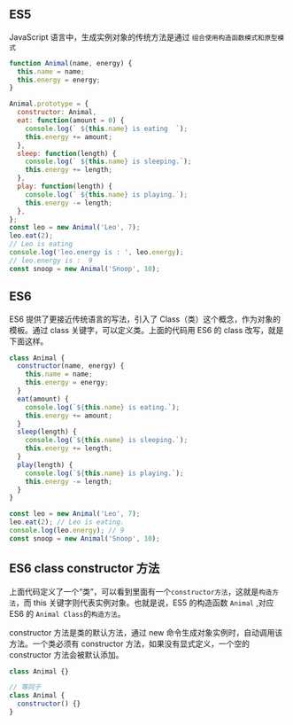 ## ES5

JavaScript 语言中，生成实例对象的传统方法是通过 `组合使用构造函数模式和原型模式`

```javascript
function Animal(name, energy) {
  this.name = name;
  this.energy = energy;
}

Animal.prototype = {
  constructor: Animal,
  eat: function(amount = 0) {
    console.log(` ${this.name} is eating  `);
    this.energy += amount;
  },
  sleep: function(length) {
    console.log(` ${this.name} is sleeping.`);
    this.energy += length;
  },
  play: function(length) {
    console.log(` ${this.name} is playing.`);
    this.energy -= length;
  },
};
const leo = new Animal('Leo', 7);
leo.eat(2);
// Leo is eating
console.log('leo.energy is : ', leo.energy);
// leo.energy is :  9
const snoop = new Animal('Snoop', 10);
```

## ES6

ES6 提供了更接近传统语言的写法，引入了 Class（类）这个概念，作为对象的模板。通过 class 关键字，可以定义类。上面的代码用 ES6 的 class 改写，就是下面这样。

```javascript
class Animal {
  constructor(name, energy) {
    this.name = name;
    this.energy = energy;
  }
  eat(amount) {
    console.log(`${this.name} is eating.`);
    this.energy += amount;
  }
  sleep(length) {
    console.log(`${this.name} is sleeping.`);
    this.energy += length;
  }
  play(length) {
    console.log(`${this.name} is playing.`);
    this.energy -= length;
  }
}

const leo = new Animal('Leo', 7);
leo.eat(2); // Leo is eating.
console.log(leo.energy); // 9
const snoop = new Animal('Snoop', 10);
```

## ES6 class constructor 方法

上面代码定义了一个“类”，可以看到里面有一个`constructor方法`，这就是`构造方法`，而 this 关键字则代表实例对象。也就是说，ES5 的构造函数 `Animal` ,对应 ES6 的 `Animal Class`的`构造方法`。

constructor 方法是类的默认方法，通过 new 命令生成对象实例时，自动调用该方法。一个类必须有 constructor 方法，如果没有显式定义，一个空的 constructor 方法会被默认添加。

```javascript
class Animal {}

// 等同于
class Animal {
  constructor() {}
}
```

<!--

[JavaScript原型初学者指南 - 众成翻译](https://www.zcfy.cc/article/a-beginner-s-guide-to-javascript-s-prototype)


 -->

